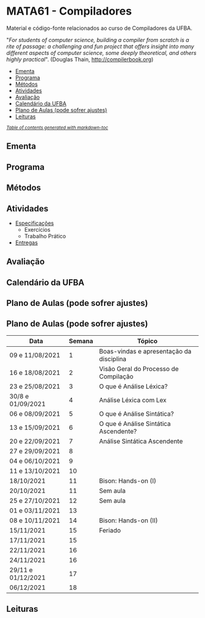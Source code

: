 # MATA61 - Compiladores

Material e código-fonte relacionados ao curso de Compiladores da UFBA.

"_For students of computer science, building a compiler from scratch is a rite of passage: a challenging and fun project that offers insight into many different aspects of computer science, some deeply theoretical, and others highly practical_". (Douglas Thain, http://compilerbook.org)

  * [Ementa](#ementa)
  * [Programa](#programa)
  * [Métodos](#m-todos)
  * [Atividades](#atividades)
  * [Avaliação](#avalia--o)
  * [Calendário da UFBA](#calend-rio-da-ufba)
  * [Plano de Aulas (pode sofrer ajustes)](#plano-de-aulas--pode-sofrer-ajustes-)
  * [Leituras](#leituras)

<small><i><a href='http://ecotrust-canada.github.io/markdown-toc/'>Table of contents generated with markdown-toc</a></i></small>

## Ementa

## Programa

## Métodos

## Atividades

+ [Especificações](especificacao)
  + Exercícios
  + Trabalho Prático
+ [Entregas](entregas)

## Avaliação

## Calendário da UFBA

## Plano de Aulas (pode sofrer ajustes)
## Plano de Aulas (pode sofrer ajustes)

Data | Semana | Tópico
-- | -- | --
09 e 11/08/2021 | 1 | Boas-vindas e apresentação da disciplina
16 e 18/08/2021 | 2 | Visão Geral do Processo de Compilação
23 e 25/08/2021 | 3 | O que é Análise Léxica?
30/8 e 01/09/2021 | 4 | Análise Léxica com Lex
06 e 08/09/2021 | 5 | O que é Análise Sintática?
13 e 15/09/2021 | 6 | O que é Análise Sintática Ascendente?
20 e 22/09/2021 | 7 | Análise Sintática Ascendente
27 e 29/09/2021 | 8 |
04 e 06/10/2021 | 9 | 
11 e 13/10/2021 | 10 |
18/10/2021 | 11 | Bison: Hands-on (I)
20/10/2021 | 11 | Sem aula
25 e 27/10/2021 | 12 | Sem aula
01 e 03/11/2021 | 13 |
08 e 10/11/2021 | 14 | Bison: Hands-on (II)
15/11/2021 | 15 | Feriado
17/11/2021 | 15 | 
22/11/2021 | 16 |
24/11/2021 | 16 | 
29/11 e 01/12/2021 | 17 | 
06/12/2021 | 18 | 


## Leituras

